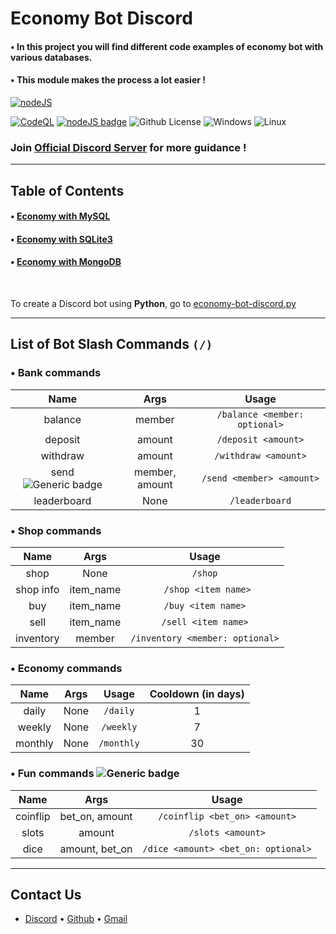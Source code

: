 # Economy Bot Discord

#### • In this project you will find different code examples of economy bot with various databases.

#### • This module makes the process a lot easier !

[![nodeJS](https://forthebadge.com/images/badges/uses-js.svg)](https://nodejs.org/en/)

[![CodeQL](https://github.com/Modern-Realm/economy-bot-discord.js/actions/workflows/codeql.yml/badge.svg)](https://github.com/Modern-Realm/economy-bot-discord.js/actions/workflows/codeql.yml)
[![nodeJS badge](https://img.shields.io/badge/nodeJS-18.14-blue.svg)](https://nodejs.org/en/)
![Github License](https://img.shields.io/badge/license-MIT-blue)
![Windows](https://img.shields.io/badge/os-windows-yellow)
![Linux](https://img.shields.io/badge/os-linux-yellow)

### Join [Official Discord Server](https://discord.gg/GVMWx5EaAN "click to Join") for more guidance !

<hr/>

## Table of Contents

#### • [Economy with MySQL](https://github.com/Modern-Realm/economy-bot-discord.js/tree/main/economy%20with%20MYSQL)

#### • [Economy with SQLite3](https://github.com/Modern-Realm/economy-bot-discord.js/tree/main/economy%20with%20SQLITE3)

#### • [Economy with MongoDB](https://github.com/Modern-Realm/economy-bot-discord.js/tree/main/economy%20with%20mongoDB)

<br/>

To create a Discord bot using **Python**, go to [economy-bot-discord.py](https://github.com/Modern-Realm/economy-bot-discord.py)

<hr/>

## List of Bot Slash Commands `(/)`

### • Bank commands

|                             Name                             |      Args      |             Usage             |
| :----------------------------------------------------------: | :------------: | :---------------------------: |
|                           balance                            |     member     | `/balance <member: optional>` |
|                           deposit                            |     amount     |      `/deposit <amount>`      |
|                           withdraw                           |     amount     |     `/withdraw <amount>`      |
| send ![Generic badge](https://img.shields.io/badge/new-gold) | member, amount |   `/send <member> <amount>`   |
|                         leaderboard                          |      None      |        `/leaderboard`         |

### • Shop commands

|   Name    |   Args    |              Usage              |
| :-------: | :-------: | :-----------------------------: |
|   shop    |   None    |             `/shop`             |
| shop info | item_name |      ` /shop <item name>`       |
|    buy    | item_name |       `/buy <item name>`        |
|   sell    | item_name |       `/sell <item name>`       |
| inventory |  member   | `/inventory <member: optional>` |

### • Economy commands

|  Name   | Args |   Usage    | Cooldown (in days) |
| :-----: | :--: | :--------: | :----------------: |
|  daily  | None |  `/daily`  |         1          |
| weekly  | None | `/weekly`  |         7          |
| monthly | None | `/monthly` |         30         |

### • Fun commands ![Generic badge](https://img.shields.io/badge/new-gold)

|   Name   |      Args      |                Usage                |
| :------: | :------------: | :---------------------------------: |
| coinflip | bet_on, amount |    `/coinflip <bet_on> <amount>`    |
|  slots   |     amount     |          `/slots <amount>`          |
|   dice   | amount, bet_on | `/dice <amount> <bet_on: optional>` |

<hr/>

## Contact Us

- [Discord](https://discord.gg/GVMWx5EaAN) • [Github](https://github.com/skrphenix) • [Gmail](mailto:saikeerthan.keerthan.9@gmail.com)
